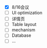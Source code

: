 * [x] 8/16会议
* [ ] UI optimization
* [ ] 详情页
* [ ] Table layout
* [ ]  mechanism
* [ ] Database
* [ ] ...
